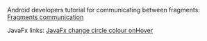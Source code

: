 Android developers tutorial for communicating between fragments:
[Fragments communication](https://developer.android.com/guide/fragments/communicate)

JavaFx links:
[JavaFx change circle colour onHover](https://stackoverflow.com/questions/40931843/how-do-i-make-a-circle-change-fill-when-hovered-over-with-css-in-javafx)
